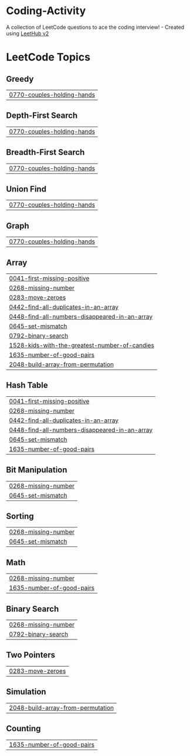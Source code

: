 # Coding-Activity
A collection of LeetCode questions to ace the coding interview! - Created using [LeetHub v2](https://github.com/arunbhardwaj/LeetHub-2.0)

<!---LeetCode Topics Start-->
# LeetCode Topics
## Greedy
|  |
| ------- |
| [0770-couples-holding-hands](https://github.com/kumkumbablani/Coding-Activity/tree/master/0770-couples-holding-hands) |
## Depth-First Search
|  |
| ------- |
| [0770-couples-holding-hands](https://github.com/kumkumbablani/Coding-Activity/tree/master/0770-couples-holding-hands) |
## Breadth-First Search
|  |
| ------- |
| [0770-couples-holding-hands](https://github.com/kumkumbablani/Coding-Activity/tree/master/0770-couples-holding-hands) |
## Union Find
|  |
| ------- |
| [0770-couples-holding-hands](https://github.com/kumkumbablani/Coding-Activity/tree/master/0770-couples-holding-hands) |
## Graph
|  |
| ------- |
| [0770-couples-holding-hands](https://github.com/kumkumbablani/Coding-Activity/tree/master/0770-couples-holding-hands) |
## Array
|  |
| ------- |
| [0041-first-missing-positive](https://github.com/kumkumbablani/Coding-Activity/tree/master/0041-first-missing-positive) |
| [0268-missing-number](https://github.com/kumkumbablani/Coding-Activity/tree/master/0268-missing-number) |
| [0283-move-zeroes](https://github.com/kumkumbablani/Coding-Activity/tree/master/0283-move-zeroes) |
| [0442-find-all-duplicates-in-an-array](https://github.com/kumkumbablani/Coding-Activity/tree/master/0442-find-all-duplicates-in-an-array) |
| [0448-find-all-numbers-disappeared-in-an-array](https://github.com/kumkumbablani/Coding-Activity/tree/master/0448-find-all-numbers-disappeared-in-an-array) |
| [0645-set-mismatch](https://github.com/kumkumbablani/Coding-Activity/tree/master/0645-set-mismatch) |
| [0792-binary-search](https://github.com/kumkumbablani/Coding-Activity/tree/master/0792-binary-search) |
| [1528-kids-with-the-greatest-number-of-candies](https://github.com/kumkumbablani/Coding-Activity/tree/master/1528-kids-with-the-greatest-number-of-candies) |
| [1635-number-of-good-pairs](https://github.com/kumkumbablani/Coding-Activity/tree/master/1635-number-of-good-pairs) |
| [2048-build-array-from-permutation](https://github.com/kumkumbablani/Coding-Activity/tree/master/2048-build-array-from-permutation) |
## Hash Table
|  |
| ------- |
| [0041-first-missing-positive](https://github.com/kumkumbablani/Coding-Activity/tree/master/0041-first-missing-positive) |
| [0268-missing-number](https://github.com/kumkumbablani/Coding-Activity/tree/master/0268-missing-number) |
| [0442-find-all-duplicates-in-an-array](https://github.com/kumkumbablani/Coding-Activity/tree/master/0442-find-all-duplicates-in-an-array) |
| [0448-find-all-numbers-disappeared-in-an-array](https://github.com/kumkumbablani/Coding-Activity/tree/master/0448-find-all-numbers-disappeared-in-an-array) |
| [0645-set-mismatch](https://github.com/kumkumbablani/Coding-Activity/tree/master/0645-set-mismatch) |
| [1635-number-of-good-pairs](https://github.com/kumkumbablani/Coding-Activity/tree/master/1635-number-of-good-pairs) |
## Bit Manipulation
|  |
| ------- |
| [0268-missing-number](https://github.com/kumkumbablani/Coding-Activity/tree/master/0268-missing-number) |
| [0645-set-mismatch](https://github.com/kumkumbablani/Coding-Activity/tree/master/0645-set-mismatch) |
## Sorting
|  |
| ------- |
| [0268-missing-number](https://github.com/kumkumbablani/Coding-Activity/tree/master/0268-missing-number) |
| [0645-set-mismatch](https://github.com/kumkumbablani/Coding-Activity/tree/master/0645-set-mismatch) |
## Math
|  |
| ------- |
| [0268-missing-number](https://github.com/kumkumbablani/Coding-Activity/tree/master/0268-missing-number) |
| [1635-number-of-good-pairs](https://github.com/kumkumbablani/Coding-Activity/tree/master/1635-number-of-good-pairs) |
## Binary Search
|  |
| ------- |
| [0268-missing-number](https://github.com/kumkumbablani/Coding-Activity/tree/master/0268-missing-number) |
| [0792-binary-search](https://github.com/kumkumbablani/Coding-Activity/tree/master/0792-binary-search) |
## Two Pointers
|  |
| ------- |
| [0283-move-zeroes](https://github.com/kumkumbablani/Coding-Activity/tree/master/0283-move-zeroes) |
## Simulation
|  |
| ------- |
| [2048-build-array-from-permutation](https://github.com/kumkumbablani/Coding-Activity/tree/master/2048-build-array-from-permutation) |
## Counting
|  |
| ------- |
| [1635-number-of-good-pairs](https://github.com/kumkumbablani/Coding-Activity/tree/master/1635-number-of-good-pairs) |
<!---LeetCode Topics End-->
